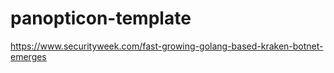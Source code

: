 # panopticon-template

https://www.securityweek.com/fast-growing-golang-based-kraken-botnet-emerges
